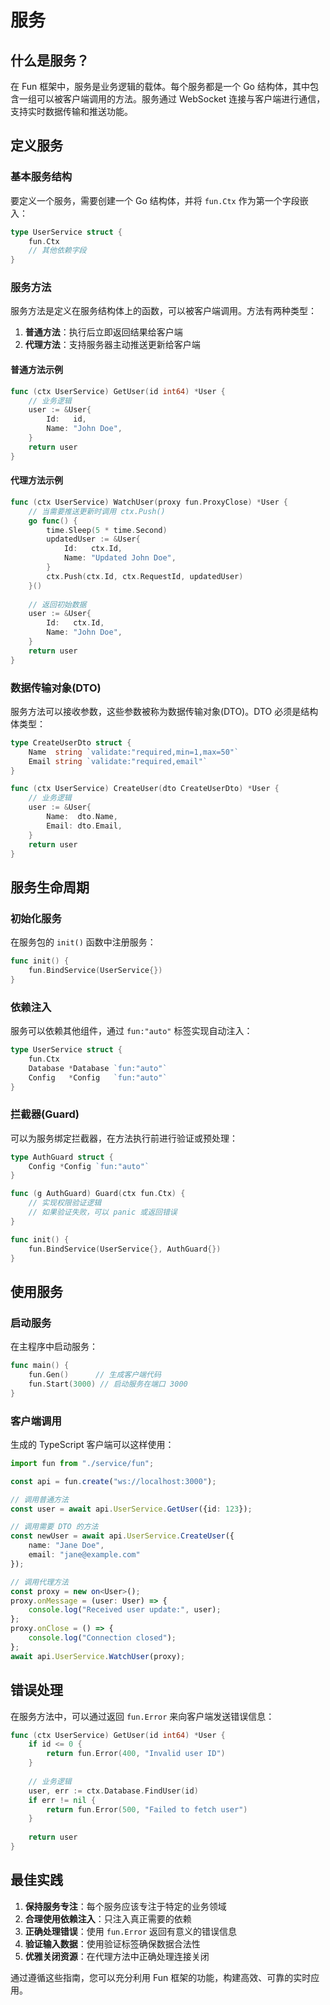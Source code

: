 # 服务

## 什么是服务？

在 Fun 框架中，服务是业务逻辑的载体。每个服务都是一个 Go 结构体，其中包含一组可以被客户端调用的方法。服务通过 WebSocket 连接与客户端进行通信，支持实时数据传输和推送功能。

## 定义服务

### 基本服务结构

要定义一个服务，需要创建一个 Go 结构体，并将 `fun.Ctx` 作为第一个字段嵌入：

```go
type UserService struct {
    fun.Ctx
    // 其他依赖字段
}
```


### 服务方法

服务方法是定义在服务结构体上的函数，可以被客户端调用。方法有两种类型：

1. **普通方法**：执行后立即返回结果给客户端
2. **代理方法**：支持服务器主动推送更新给客户端

#### 普通方法示例

```go
func (ctx UserService) GetUser(id int64) *User {
    // 业务逻辑
    user := &User{
        Id:   id,
        Name: "John Doe",
    }
    return user
}
```


#### 代理方法示例

```go
func (ctx UserService) WatchUser(proxy fun.ProxyClose) *User {
    // 当需要推送更新时调用 ctx.Push()
    go func() {
        time.Sleep(5 * time.Second)
        updatedUser := &User{
            Id:   ctx.Id,
            Name: "Updated John Doe",
        }
        ctx.Push(ctx.Id, ctx.RequestId, updatedUser)
    }()
    
    // 返回初始数据
    user := &User{
        Id:   ctx.Id,
        Name: "John Doe",
    }
    return user
}
```


### 数据传输对象(DTO)

服务方法可以接收参数，这些参数被称为数据传输对象(DTO)。DTO 必须是结构体类型：

```go
type CreateUserDto struct {
    Name  string `validate:"required,min=1,max=50"`
    Email string `validate:"required,email"`
}

func (ctx UserService) CreateUser(dto CreateUserDto) *User {
    // 业务逻辑
    user := &User{
        Name:  dto.Name,
        Email: dto.Email,
    }
    return user
}
```


## 服务生命周期

### 初始化服务

在服务包的 `init()` 函数中注册服务：

```go
func init() {
    fun.BindService(UserService{})
}
```


### 依赖注入

服务可以依赖其他组件，通过 `fun:"auto"` 标签实现自动注入：

```go
type UserService struct {
    fun.Ctx
    Database *Database `fun:"auto"`
    Config   *Config   `fun:"auto"`
}
```


### 拦截器(Guard)

可以为服务绑定拦截器，在方法执行前进行验证或预处理：

```go
type AuthGuard struct {
    Config *Config `fun:"auto"`
}

func (g AuthGuard) Guard(ctx fun.Ctx) {
    // 实现权限验证逻辑
    // 如果验证失败，可以 panic 或返回错误
}

func init() {
    fun.BindService(UserService{}, AuthGuard{})
}
```


## 使用服务

### 启动服务

在主程序中启动服务：

```go
func main() {
    fun.Gen()      // 生成客户端代码
    fun.Start(3000) // 启动服务在端口 3000
}
```


### 客户端调用

生成的 TypeScript 客户端可以这样使用：

```typescript
import fun from "./service/fun";

const api = fun.create("ws://localhost:3000");

// 调用普通方法
const user = await api.UserService.GetUser({id: 123});

// 调用需要 DTO 的方法
const newUser = await api.UserService.CreateUser({
    name: "Jane Doe",
    email: "jane@example.com"
});

// 调用代理方法
const proxy = new on<User>();
proxy.onMessage = (user: User) => {
    console.log("Received user update:", user);
};
proxy.onClose = () => {
    console.log("Connection closed");
};
await api.UserService.WatchUser(proxy);
```


## 错误处理

在服务方法中，可以通过返回 `fun.Error` 来向客户端发送错误信息：

```go
func (ctx UserService) GetUser(id int64) *User {
    if id <= 0 {
        return fun.Error(400, "Invalid user ID")
    }
    
    // 业务逻辑
    user, err := ctx.Database.FindUser(id)
    if err != nil {
        return fun.Error(500, "Failed to fetch user")
    }
    
    return user
}
```


## 最佳实践

1. **保持服务专注**：每个服务应该专注于特定的业务领域
2. **合理使用依赖注入**：只注入真正需要的依赖
3. **正确处理错误**：使用 `fun.Error` 返回有意义的错误信息
4. **验证输入数据**：使用验证标签确保数据合法性
5. **优雅关闭资源**：在代理方法中正确处理连接关闭

通过遵循这些指南，您可以充分利用 Fun 框架的功能，构建高效、可靠的实时应用。
